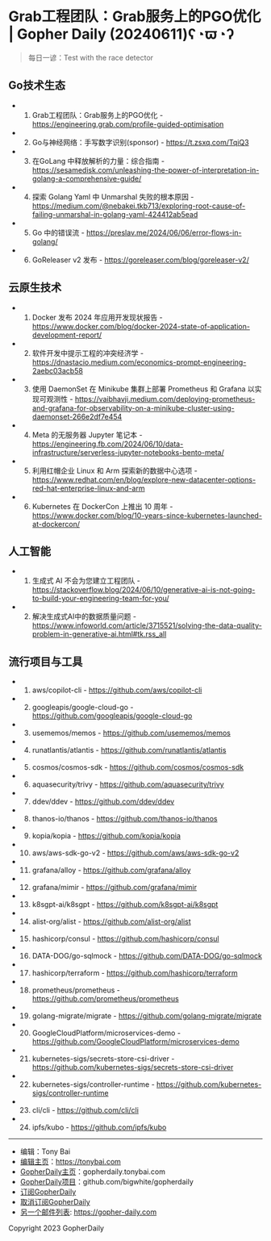# Grab工程团队：Grab服务上的PGO优化 | Gopher Daily (20240611)ʕ◔ϖ◔ʔ

>每日一谚：Test with the race detector

## Go技术生态


- 1. Grab工程团队：Grab服务上的PGO优化 - https://engineering.grab.com/profile-guided-optimisation

- 2. Go与神经网络：手写数字识别(sponsor) - https://t.zsxq.com/TqiQ3

- 3. 在GoLang 中释放解析的力量：综合指南 - https://sesamedisk.com/unleashing-the-power-of-interpretation-in-golang-a-comprehensive-guide/

- 4. 探索 Golang Yaml 中 Unmarshal 失败的根本原因 - https://medium.com/@nebakei.tkb713/exploring-root-cause-of-failing-unmarshal-in-golang-yaml-424412ab5ead

- 5. Go 中的错误流 - https://preslav.me/2024/06/06/error-flows-in-golang/

- 6. GoReleaser v2 发布 - https://goreleaser.com/blog/goreleaser-v2/


## 云原生技术


- 1. Docker 发布 2024 年应用开发现状报告 - https://www.docker.com/blog/docker-2024-state-of-application-development-report/

- 2. 软件开发中提示工程的冲突经济学 - https://dnastacio.medium.com/economics-prompt-engineering-2aebc03acb58

- 3. 使用 DaemonSet 在 Minikube 集群上部署 Prometheus 和 Grafana 以实现可观测性 - https://vaibhavji.medium.com/deploying-prometheus-and-grafana-for-observability-on-a-minikube-cluster-using-daemonset-266e2df7e454

- 4. Meta 的无服务器 Jupyter 笔记本 - https://engineering.fb.com/2024/06/10/data-infrastructure/serverless-jupyter-notebooks-bento-meta/

- 5. 利用红帽企业 Linux 和 Arm 探索新的数据中心选项 - https://www.redhat.com/en/blog/explore-new-datacenter-options-red-hat-enterprise-linux-and-arm

- 6. Kubernetes 在 DockerCon 上推出 10 周年 - https://www.docker.com/blog/10-years-since-kubernetes-launched-at-dockercon/


## 人工智能


- 1. 生成式 AI 不会为您建立工程团队 - https://stackoverflow.blog/2024/06/10/generative-ai-is-not-going-to-build-your-engineering-team-for-you/

- 2. 解决生成式AI中的数据质量问题 - https://www.infoworld.com/article/3715521/solving-the-data-quality-problem-in-generative-ai.html#tk.rss_all


## 流行项目与工具


- 1. aws/copilot-cli - https://github.com/aws/copilot-cli

- 2. googleapis/google-cloud-go - https://github.com/googleapis/google-cloud-go

- 3. usememos/memos - https://github.com/usememos/memos

- 4. runatlantis/atlantis - https://github.com/runatlantis/atlantis

- 5. cosmos/cosmos-sdk - https://github.com/cosmos/cosmos-sdk

- 6. aquasecurity/trivy - https://github.com/aquasecurity/trivy

- 7. ddev/ddev - https://github.com/ddev/ddev

- 8. thanos-io/thanos - https://github.com/thanos-io/thanos

- 9. kopia/kopia - https://github.com/kopia/kopia

- 10. aws/aws-sdk-go-v2 - https://github.com/aws/aws-sdk-go-v2

- 11. grafana/alloy - https://github.com/grafana/alloy

- 12. grafana/mimir - https://github.com/grafana/mimir

- 13. k8sgpt-ai/k8sgpt - https://github.com/k8sgpt-ai/k8sgpt

- 14. alist-org/alist - https://github.com/alist-org/alist

- 15. hashicorp/consul - https://github.com/hashicorp/consul

- 16. DATA-DOG/go-sqlmock - https://github.com/DATA-DOG/go-sqlmock

- 17. hashicorp/terraform - https://github.com/hashicorp/terraform

- 18. prometheus/prometheus - https://github.com/prometheus/prometheus

- 19. golang-migrate/migrate - https://github.com/golang-migrate/migrate

- 20. GoogleCloudPlatform/microservices-demo - https://github.com/GoogleCloudPlatform/microservices-demo

- 21. kubernetes-sigs/secrets-store-csi-driver - https://github.com/kubernetes-sigs/secrets-store-csi-driver

- 22. kubernetes-sigs/controller-runtime - https://github.com/kubernetes-sigs/controller-runtime

- 23. cli/cli - https://github.com/cli/cli

- 24. ipfs/kubo - https://github.com/ipfs/kubo


----

- 编辑：Tony Bai
- [编辑主页](https://tonybai.com)：https://tonybai.com
- [GopherDaily主页](https://gopherdaily.tonybai.com)：gopherdaily.tonybai.com
- [GopherDaily项目](https://github.com/bigwhite/gopherdaily)：github.com/bigwhite/gopherdaily
- [订阅GopherDaily](https://gopherdaily.tonybai.com/subscribe)
- [取消订阅GopherDaily](https://gopherdaily.tonybai.com/unsubscribe)
- [另一个邮件列表](https://gopher-daily.com): https://gopher-daily.com

Copyright 2023 GopherDaily
